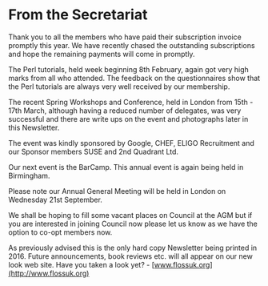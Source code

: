 # From the Secretariat

Thank you to all the members who have paid their subscription invoice promptly
this year.  We have recently chased the outstanding subscriptions and hope the
remaining payments will come in promptly.

The Perl tutorials, held week beginning 8th February, again got very high marks from
all who attended.  The feedback on the questionnaires show that the Perl tutorials are
always very well received by our membership.

The recent Spring Workshops and Conference, held in London from 15th - 17th March,
although having a reduced number of delegates, was very successful and there are
write ups on the event and photographs later in this Newsletter.

The event was kindly sponsored by Google, CHEF, ELIGO Recruitment and our Sponsor
members SUSE and 2nd Quadrant Ltd.

Our next event is the BarCamp. This annual event is again being held in
Birmingham.

Please note our Annual General Meeting will be held in London on Wednesday 21st
September.

We shall be hoping to fill some vacant places on Council at the AGM but if you are
interested in joining Council now please let us know as we have the option to co-opt
members now.

As previously advised this is the only hard copy Newsletter being printed in 2016.
Future announcements, book reviews etc. will all appear on our new look web site.
Have you taken a look yet? - [www.flossuk.org](http://www.flossuk.org)
